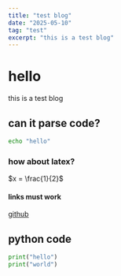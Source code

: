 ```yaml
---
title: "test blog"
date: "2025-05-10"
tag: "test"
excerpt: "this is a test blog"
---
```


# hello
this is a test blog
## can it parse code?
```bash
echo "hello"
```
### how about latex?
$x = \frac{1}{2}$
#### links must work
[github](https://github.com/josh-leblanc)
## python code
```python
print("hello")
print("world")
```
